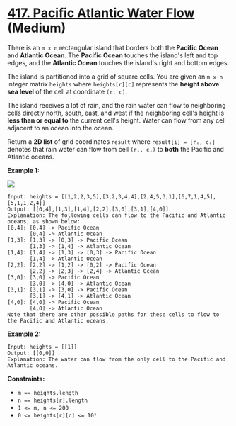 # [417. Pacific Atlantic Water Flow][link] (Medium)

[link]: https://leetcode.com/problems/pacific-atlantic-water-flow/

There is an `m x n` rectangular island that borders both the **Pacific Ocean** and **Atlantic
Ocean**. The **Pacific Ocean** touches the island's left and top edges, and the **Atlantic Ocean**
touches the island's right and bottom edges.

The island is partitioned into a grid of square cells. You are given an `m x n` integer matrix
`heights` where `heights[r][c]` represents the **height above sea level** of the cell at coordinate
`(r, c)`.

The island receives a lot of rain, and the rain water can flow to neighboring cells directly north,
south, east, and west if the neighboring cell's height is **less than or equal to** the current
cell's height. Water can flow from any cell adjacent to an ocean into the ocean.

Return a **2D list** of grid coordinates  `result` where  `result[i] = [rᵢ, cᵢ]` denotes that rain
water can flow from cell  `(rᵢ, cᵢ)` to **both** the Pacific and Atlantic oceans.

**Example 1:**

![](https://assets.leetcode.com/uploads/2021/06/08/waterflow-grid.jpg)

```
Input: heights = [[1,2,2,3,5],[3,2,3,4,4],[2,4,5,3,1],[6,7,1,4,5],[5,1,1,2,4]]
Output: [[0,4],[1,3],[1,4],[2,2],[3,0],[3,1],[4,0]]
Explanation: The following cells can flow to the Pacific and Atlantic oceans, as shown below:
[0,4]: [0,4] -> Pacific Ocean
       [0,4] -> Atlantic Ocean
[1,3]: [1,3] -> [0,3] -> Pacific Ocean
       [1,3] -> [1,4] -> Atlantic Ocean
[1,4]: [1,4] -> [1,3] -> [0,3] -> Pacific Ocean
       [1,4] -> Atlantic Ocean
[2,2]: [2,2] -> [1,2] -> [0,2] -> Pacific Ocean
       [2,2] -> [2,3] -> [2,4] -> Atlantic Ocean
[3,0]: [3,0] -> Pacific Ocean
       [3,0] -> [4,0] -> Atlantic Ocean
[3,1]: [3,1] -> [3,0] -> Pacific Ocean
       [3,1] -> [4,1] -> Atlantic Ocean
[4,0]: [4,0] -> Pacific Ocean
       [4,0] -> Atlantic Ocean
Note that there are other possible paths for these cells to flow to the Pacific and Atlantic oceans.
```

**Example 2:**

```
Input: heights = [[1]]
Output: [[0,0]]
Explanation: The water can flow from the only cell to the Pacific and Atlantic oceans.
```

**Constraints:**

- `m == heights.length`
- `n == heights[r].length`
- `1 <= m, n <= 200`
- `0 <= heights[r][c] <= 10⁵`
